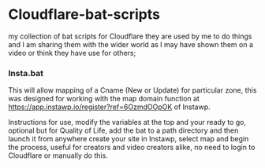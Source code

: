 
# Cloudflare-bat-scripts

my collection of bat scripts for Cloudflare they are used by me to do things and I am sharing them with the wider world as I may have shown them on a video or think they have use for others;
### Insta.bat
This will allow mapping of a Cname (New or Update) for particular zone, this was designed for working with the map domain function at https://app.instawp.io/register?ref=6OzmdOOpOK of Instawp.

Instructions for use, modify the variables at the top and your ready to go, optional but for Quality of Life, add the bat to a path directory and then launch it from anywhere create your site in Instawp, select map and begin the process, useful for creators and video creators alike, no need to login to Cloudflare or manually do this.

